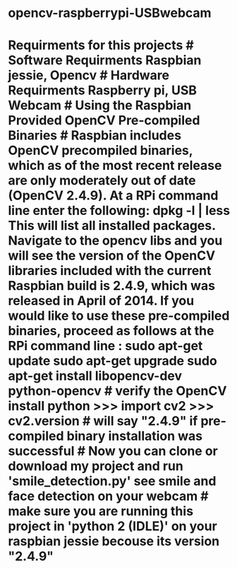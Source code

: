 # opencv-raspberrypi-USBwebcam
# Requirments for this projects   # Software Requirments  Raspbian jessie,  Opencv     # Hardware Requirments     Raspberry pi,  USB Webcam    # Using the Raspbian Provided OpenCV Pre-compiled Binaries #   Raspbian includes OpenCV precompiled binaries, which as of the most recent release are only moderately out of date (OpenCV 2.4.9).  At a RPi command line enter the following:  dpkg -l | less  This will list all installed packages.  Navigate to the opencv libs and you will see the version of the OpenCV libraries included with the current Raspbian build is 2.4.9, which was released in April of 2014.  If you would like to use these pre-compiled binaries, proceed as follows at the RPi command line :  sudo apt-get update sudo apt-get upgrade  sudo apt-get install libopencv-dev python-opencv  # verify the OpenCV install  python >>> import cv2 >>> cv2.__version__    # will say "2.4.9" if pre-compiled binary installation was successful  # Now you can clone or download my project and run 'smile_detection.py' see smile and face detection on your webcam # make sure you are running this project in 'python 2 (IDLE)' on your raspbian jessie becouse its version "2.4.9"
